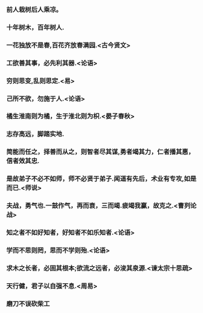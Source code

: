 ### 前人栽树后人乘凉。
### 十年树木，百年树人.
### 一花独放不是春,百花齐放春满园.<古今贤文>
### 工欲善其事，必先利其器.<论语>
### 穷则思变,乱则思定.<易>
### 己所不欲，勿施于人.<论语>
### 橘生淮南则为橘，生于淮北则为枳.<晏子春秋>
### 志存高远，脚踏实地.
### 简能而任之，择善而从之，则智者尽其谋,勇者竭其力，仁者播其惠，信者效其忠.
### 是故弟子不必不如师，师不必贤于弟子.闻道有先后，术业有专攻,如是而已.<师说>
### 夫战，勇气也.一鼓作气，再而衰，三而竭.疲竭我赢，故克之.<曹刿论战>
### 知之者不如好知者，好知者不如乐知者.<论语>
### 学而不思则罔，思而不学则殆.<论语>
### 求木之长者，必固其根本;欲流之远者，必浚其泉源.<谏太宗十思疏>
### 天行健，君子以自强不息.<周易>
### 磨刀不误砍柴工
